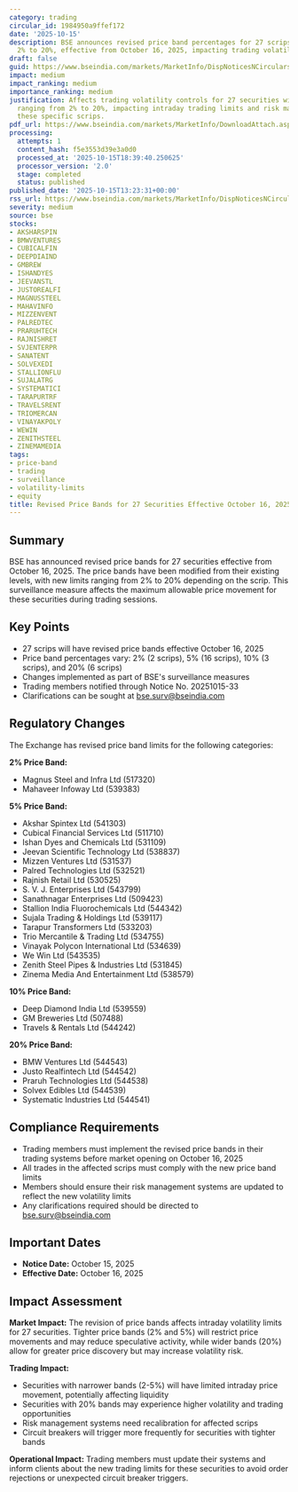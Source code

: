 ```yaml
---
category: trading
circular_id: 1984950a9ffef172
date: '2025-10-15'
description: BSE announces revised price band percentages for 27 scrips ranging from
  2% to 20%, effective from October 16, 2025, impacting trading volatility limits.
draft: false
guid: https://www.bseindia.com/markets/MarketInfo/DispNoticesNCirculars.aspx?Noticeid={4612CE0F-760E-4B31-8385-20C6104EBF41}&noticeno=20251015-33&dt=10/15/2025&icount=33&totcount=50&flag=0
impact: medium
impact_ranking: medium
importance_ranking: medium
justification: Affects trading volatility controls for 27 securities with price bands
  ranging from 2% to 20%, impacting intraday trading limits and risk management for
  these specific scrips.
pdf_url: https://www.bseindia.com/markets/MarketInfo/DownloadAttach.aspx?id=20251015-33&attachedId=
processing:
  attempts: 1
  content_hash: f5e3553d39e3a0d0
  processed_at: '2025-10-15T18:39:40.250625'
  processor_version: '2.0'
  stage: completed
  status: published
published_date: '2025-10-15T13:23:31+00:00'
rss_url: https://www.bseindia.com/markets/MarketInfo/DispNoticesNCirculars.aspx?Noticeid={4612CE0F-760E-4B31-8385-20C6104EBF41}&noticeno=20251015-33&dt=10/15/2025&icount=33&totcount=50&flag=0
severity: medium
source: bse
stocks:
- AKSHARSPIN
- BMWVENTURES
- CUBICALFIN
- DEEPDIAIND
- GMBREW
- ISHANDYES
- JEEVANSTL
- JUSTOREALFI
- MAGNUSSTEEL
- MAHAVINFO
- MIZZENVENT
- PALREDTEC
- PRARUHTECH
- RAJNISHRET
- SVJENTERPR
- SANATENT
- SOLVEXEDI
- STALLIONFLU
- SUJALATRG
- SYSTEMATICI
- TARAPURTRF
- TRAVELSRENT
- TRIOMERCAN
- VINAYAKPOLY
- WEWIN
- ZENITHSTEEL
- ZINEMAMEDIA
tags:
- price-band
- trading
- surveillance
- volatility-limits
- equity
title: Revised Price Bands for 27 Securities Effective October 16, 2025
---
```


## Summary

BSE has announced revised price bands for 27 securities effective from October 16, 2025. The price bands have been modified from their existing levels, with new limits ranging from 2% to 20% depending on the scrip. This surveillance measure affects the maximum allowable price movement for these securities during trading sessions.

## Key Points

- 27 scrips will have revised price bands effective October 16, 2025
- Price band percentages vary: 2% (2 scrips), 5% (16 scrips), 10% (3 scrips), and 20% (6 scrips)
- Changes implemented as part of BSE's surveillance measures
- Trading members notified through Notice No. 20251015-33
- Clarifications can be sought at bse.surv@bseindia.com

## Regulatory Changes

The Exchange has revised price band limits for the following categories:

**2% Price Band:**
- Magnus Steel and Infra Ltd (517320)
- Mahaveer Infoway Ltd (539383)

**5% Price Band:**
- Akshar Spintex Ltd (541303)
- Cubical Financial Services Ltd (511710)
- Ishan Dyes and Chemicals Ltd (531109)
- Jeevan Scientific Technology Ltd (538837)
- Mizzen Ventures Ltd (531537)
- Palred Technologies Ltd (532521)
- Rajnish Retail Ltd (530525)
- S. V. J. Enterprises Ltd (543799)
- Sanathnagar Enterprises Ltd (509423)
- Stallion India Fluorochemicals Ltd (544342)
- Sujala Trading & Holdings Ltd (539117)
- Tarapur Transformers Ltd (533203)
- Trio Mercantile & Trading Ltd (534755)
- Vinayak Polycon International Ltd (534639)
- We Win Ltd (543535)
- Zenith Steel Pipes & Industries Ltd (531845)
- Zinema Media And Entertainment Ltd (538579)

**10% Price Band:**
- Deep Diamond India Ltd (539559)
- GM Breweries Ltd (507488)
- Travels & Rentals Ltd (544242)

**20% Price Band:**
- BMW Ventures Ltd (544543)
- Justo Realfintech Ltd (544542)
- Praruh Technologies Ltd (544538)
- Solvex Edibles Ltd (544539)
- Systematic Industries Ltd (544541)

## Compliance Requirements

- Trading members must implement the revised price bands in their trading systems before market opening on October 16, 2025
- All trades in the affected scrips must comply with the new price band limits
- Members should ensure their risk management systems are updated to reflect the new volatility limits
- Any clarifications required should be directed to bse.surv@bseindia.com

## Important Dates

- **Notice Date:** October 15, 2025
- **Effective Date:** October 16, 2025

## Impact Assessment

**Market Impact:**
The revision of price bands affects intraday volatility limits for 27 securities. Tighter price bands (2% and 5%) will restrict price movements and may reduce speculative activity, while wider bands (20%) allow for greater price discovery but may increase volatility risk.

**Trading Impact:**
- Securities with narrower bands (2-5%) will have limited intraday price movement, potentially affecting liquidity
- Securities with 20% bands may experience higher volatility and trading opportunities
- Risk management systems need recalibration for affected scrips
- Circuit breakers will trigger more frequently for securities with tighter bands

**Operational Impact:**
Trading members must update their systems and inform clients about the new trading limits for these securities to avoid order rejections or unexpected circuit breaker triggers.